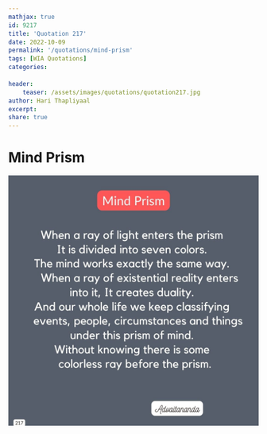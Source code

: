 ```yaml
---
mathjax: true
id: 9217
title: 'Quotation 217'
date: 2022-10-09
permalink: '/quotations/mind-prism'
tags: [WIA Quotations] 
categories: 

header:
    teaser: /assets/images/quotations/quotation217.jpg
author: Hari Thapliyaal 
excerpt:
share: true 
---
```


# Mind Prism

![Mind Prism](/assets/images/quotations/quotation217.jpg)
